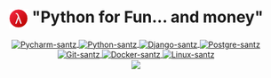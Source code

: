 <h1 align="center"><img src="lambda.png" alt="lambda" align="center" width="7%"/> "Python for Fun... and money"</h1>
     <a href="https://github.com/zbkllz">

     
<div align="center">
     <img align="center" alt="Pycharm-santz" height="40" width="40" src="https://upload.wikimedia.org/wikipedia/commons/1/1d/PyCharm_Icon.svg">
     <img align="center" alt="Python-santz" height="40" width="40" src="https://cdn-icons-png.flaticon.com/256/3098/3098090.png">
     <img align="center" alt="Django-santz" height="40" width="40" src="https://logodix.com/logo/1758841.png">
     <img align="center" alt="Postgre-santz" height="40" width="40" src="https://cdn-icons-png.flaticon.com/256/5968/5968342.png">
     <img align="center" alt="Git-santz" height="40" width="40"  src="https://www.vectorlogo.zone/logos/git-scm/git-scm-icon.svg">
     <img align="center" alt="Docker-santz" height="45" width="45" src="https://cdn-icons-png.flaticon.com/256/5969/5969059.png">
     <img align="center" alt="Linux-santz" height="40" width="40"  src="https://cdn-icons-png.flaticon.com/256/226/226772.png">


<div align="center"> 
   <img height=160em align="center" src="https://github-readme-stats.vercel.app/api/top-langs/?username=devSantZ&theme=transparent&layout=compact&hide_border=true" />
  </div> 